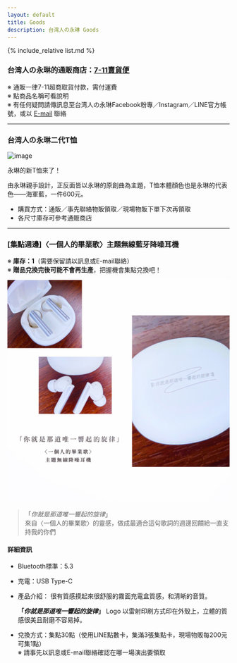 ```yaml
---
layout: default
title: Goods
description: 台湾人の永琳 Goods
---
```


{% include_relative list.md %}

### 台湾人の永琳的通販商店：[7-11賣貨便](https://myship.7-11.com.tw/general/detail?id=GM2310205511905)

※ 通販一律7-11超商取貨付款，需付運費\
※ 點商品名稱可看說明\
※ 有任何疑問請傳訊息至台湾人の永琳Facebook粉專／Instagram／LINE官方帳號，或以 [E-mail](mailto:taiwanese.eirin@gmail.com) 聯絡

---
### 台湾人の永琳二代T恤

![image](https://lh4.googleusercontent.com/tH6trOkOBmj-5-tltmVNyNTmERzFI1l6CGgveYEtcaOai2572AXDcVGA029JLvn5O_qzEX7BYWNyN7XWFYortbgTrZQlgr6aoXzGK5xejHLQummzSmAv2BfLyrpgx8G9ve5sLOrxBtqY-5P3bS1mQwQ28VzLZQ)

永琳的新T恤來了！

由永琳親手設計，正反面皆以永琳的原創曲為主題，T恤本體顏色也是永琳的代表色——海軍藍，一件600元。

- 購買方式：通販／事先聯絡物販領取／現場物販下單下次再領取
- 各尺寸庫存可參考通販商店

---
### [集點週邊]〈一個人的畢業歌〉主題無線藍牙降噪耳機

※ **庫存：1**（需要保留請以訊息或E-mail聯絡）\
※ **贈品兌換完後可能不會再生產**，把握機會集點兌換吧！

![image](img/F5D2F79F-E6D6-4EF7-8261-35A4128658D5.jpeg)

> 「*你就是那道唯一響起的旋律*」\
> 來自〈一個人的畢業歌〉的靈感，做成最適合這句歌詞的週邊回饋給一直支持我的你們

#### 詳細資訊

- Bluetooth標準：5.3
- 充電：USB Type-C
- 產品介紹：
    很有質感摸起來很舒服的霧面充電盒質感，和清晰的音質。
    
    **「*你就是那道唯一響起的旋律*」**  Logo 以雷射印刷方式印在外殼上，立體的質感很美且耐磨不容易掉。
- 兌換方式：集點30點（使用LINE點數卡，集滿3張集點卡，現場物販每200元可集1點）\
    ※ 請事先以訊息或E-mail聯絡確認在哪一場演出要領取
